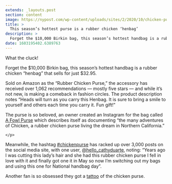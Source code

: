 ```yaml
--- 
extends: _layouts.post 
section: content 
image: https://nypost.com/wp-content/uploads/sites/2/2020/10/chicken-purse.jpg?quality=90&strip=all&w=1200 
title: > 
  This season’s hottest purse is a rubber chicken ‘henbag’ 
description: > 
  Forget the $10,000 Birkin bag, this season’s hottest handbag is a rubber chicken “henbag” that sells for just $32.95.Sold on Amazon as the “Rubber Chicken Purse,” the accessory has received over 1,062 recommendations — mostly five stars — and while it’s not new, is making a comeback in fashion circles.The product description notes “Heads will turn as you carry this Henbag.It is sure to bring a smile to yourself and others each time you carry it.Another fan is so obsessed they got a tattoo of the chicken purse. 
date: 1603195402.6389763 
--- 
```

<div><p>What the cluck!</p>
<p>Forget the $10,000 Birkin bag, this season&#8217;s hottest handbag is a rubber chicken &#8220;henbag&#8221; that sells for just $32.95.</p>
<p>Sold on Amazon as the &#8220;Rubber Chicken Purse,&#8221; the accessory has received over 1,062 recommendations &#8212; mostly five stars &#8212; and while it&#8217;s not new, is making a comeback in fashion circles. The product description notes &#8220;Heads will turn as you carry this Henbag. It is sure to bring a smile to yourself and others each time you carry it. Fun gift!&#8221;</p>
<p>The purse is so beloved, an owner created an Instagram for the bag called <a href="https://www.instagram.com/afowlpurse/" rel="noopener noreferrer" target="_blank">A Fowl Purse</a> which describes itself as documenting &#8220;the many adventures of Chicken, a rubber chicken purse living the dream in Northern California.&#8221;</p>
<p><a name="4b7f27d9d440bbbbd578f887a5604053"></a>	
	
	 
	</p>
<p>Meanwhile, the hashtag <a href="https://www.instagram.com/explore/tags/chickenpurse/" rel="noopener noreferrer" target="_blank">#chickenpurse</a> has racked up over 3,000 posts on the social media site, with one user, <a href="https://www.instagram.com/p/CGLETIuBx-x/?utm_source=ig_web_copy_link" rel="noopener noreferrer" target="_blank">@hello_cathyduarte</a>, noting: &#8220;Years ago I was cutting this lady&#8217;s hair and she had this rubber chicken purse l fell in love with it and finally got one it in May so now I&#8217;m switching out my bags and using this one for National handbag day&#8221;.</p>
<p>Another fan is so obsessed they got a <a href="https://www.instagram.com/p/B4tQfbvA3Zy/" rel="noopener noreferrer" target="_blank">tattoo</a> of the chicken purse.</p>
			</div>